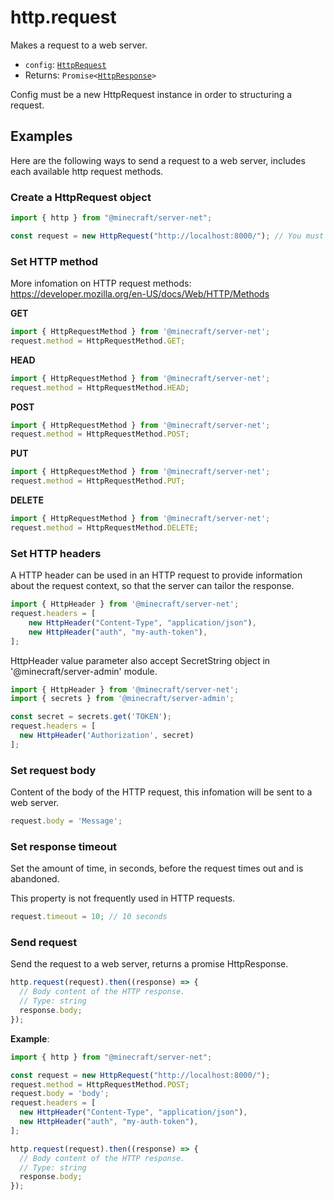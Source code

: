 # http.request

Makes a request to a web server.

- `config`: [`HttpRequest`](https://learn.microsoft.com/en-us/minecraft/creator/scriptapi/minecraft/server-net/httprequest)
- Returns: `Promise<`[`HttpResponse`](https://learn.microsoft.com/en-us/minecraft/creator/scriptapi/minecraft/server-net/httpresponse)`>`

Config must be a new HttpRequest instance in order to structuring a request.

## Examples

Here are the following ways to send a request to a web server, includes each available http request methods.

### Create a HttpRequest object

```js
import { http } from "@minecraft/server-net";

const request = new HttpRequest("http://localhost:8000/"); // You must put a url in parameter
```

### Set HTTP method

More infomation on HTTP request methods: https://developer.mozilla.org/en-US/docs/Web/HTTP/Methods

**GET**

```js
import { HttpRequestMethod } from '@minecraft/server-net';
request.method = HttpRequestMethod.GET;
```

**HEAD**

```js
import { HttpRequestMethod } from '@minecraft/server-net';
request.method = HttpRequestMethod.HEAD;
```

**POST**

```js
import { HttpRequestMethod } from '@minecraft/server-net';
request.method = HttpRequestMethod.POST;
```

**PUT**

```js
import { HttpRequestMethod } from '@minecraft/server-net';
request.method = HttpRequestMethod.PUT;
```

**DELETE**

```js
import { HttpRequestMethod } from '@minecraft/server-net';
request.method = HttpRequestMethod.DELETE;
```

### Set HTTP headers

A HTTP header can be used in an HTTP request to provide information about the request context, so that the server can tailor the response.

```js
import { HttpHeader } from '@minecraft/server-net';
request.headers = [
    new HttpHeader("Content-Type", "application/json"),
    new HttpHeader("auth", "my-auth-token"),
];
```

HttpHeader value parameter also accept SecretString object in '@minecraft/server-admin' module.

```js
import { HttpHeader } from '@minecraft/server-net';
import { secrets } from '@minecraft/server-admin';

const secret = secrets.get('TOKEN');
request.headers = [
  new HttpHeader('Authorization', secret)
];
```

### Set request body

Content of the body of the HTTP request, this infomation will be sent to a web server.

```js
request.body = 'Message';
```

### Set response timeout

Set the amount of time, in seconds, before the request times out and is abandoned.

This property is not frequently used in HTTP requests.

```js
request.timeout = 10; // 10 seconds
```


### Send request

Send the request to a web server, returns a promise HttpResponse.

```js
http.request(request).then((response) => {
  // Body content of the HTTP response.
  // Type: string
  response.body;
});
```

**Example**:

```js
import { http } from "@minecraft/server-net";

const request = new HttpRequest("http://localhost:8000/");
request.method = HttpRequestMethod.POST;
request.body = 'body';
request.headers = [
  new HttpHeader("Content-Type", "application/json"),
  new HttpHeader("auth", "my-auth-token"),
];

http.request(request).then((response) => {
  // Body content of the HTTP response.
  // Type: string
  response.body;
});

```